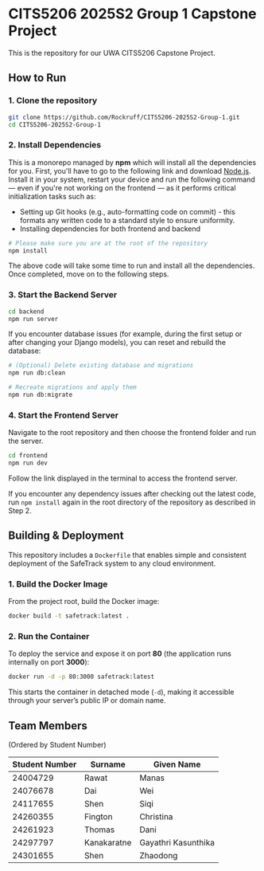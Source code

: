 # CITS5206 2025S2 Group 1 Capstone Project

This is the repository for our UWA CITS5206 Capstone Project.

## How to Run

### 1. Clone the repository

```bash
git clone https://github.com/Rockruff/CITS5206-2025S2-Group-1.git
cd CITS5206-2025S2-Group-1
```

### 2. Install Dependencies

This is a monorepo managed by **npm** which will install all the dependencies for you. First, you'll have to go to the following link and download [Node.js](https://nodejs.org). Install it in your system, restart your device and run the following command — even if you're not working on the frontend — as it performs critical initialization tasks such as:

- Setting up Git hooks (e.g., auto-formatting code on commit) - this formats any written code to a standard style to ensure uniformity.
- Installing dependencies for both frontend and backend

```bash
# Please make sure you are at the root of the repository
npm install
```

The above code will take some time to run and install all the dependencies. Once completed, move on to the following steps.

### 3. Start the Backend Server

```bash
cd backend
npm run server
```

If you encounter database issues (for example, during the first setup or after changing your Django models), you can reset and rebuild the database:

```bash
# (Optional) Delete existing database and migrations
npm run db:clean

# Recreate migrations and apply them
npm run db:migrate
```

### 4. Start the Frontend Server

Navigate to the root repository and then choose the frontend folder and run the server.

```bash
cd frontend
npm run dev
```

Follow the link displayed in the terminal to access the frontend server.

If you encounter any dependency issues after checking out the latest code, run `npm install` again in the root directory of the repository as described in Step 2.

## Building & Deployment

This repository includes a `Dockerfile` that enables simple and consistent deployment of the SafeTrack system to any cloud environment.

### 1. Build the Docker Image

From the project root, build the Docker image:

```bash
docker build -t safetrack:latest .
```

### 2. Run the Container

To deploy the service and expose it on port **80** (the application runs internally on port **3000**):

```bash
docker run -d -p 80:3000 safetrack:latest
```

This starts the container in detached mode (`-d`), making it accessible through your server’s public IP or domain name.

## Team Members

(Ordered by Student Number)

| Student Number | Surname     | Given Name          |
| -------------- | ----------- | ------------------- |
| 24004729       | Rawat       | Manas               |
| 24076678       | Dai         | Wei                 |
| 24117655       | Shen        | Siqi                |
| 24260355       | Fington     | Christina           |
| 24261923       | Thomas      | Dani                |
| 24297797       | Kanakaratne | Gayathri Kasunthika |
| 24301655       | Shen        | Zhaodong            |
